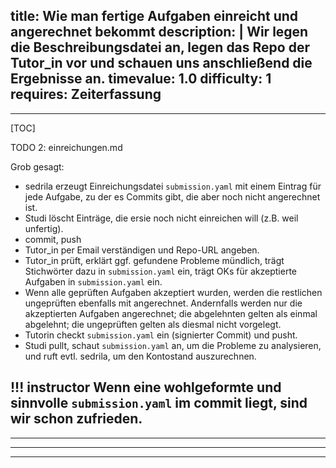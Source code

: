 title: Wie man fertige Aufgaben einreicht und angerechnet bekommt
description: |
  Wir legen die Beschreibungsdatei an, legen das Repo der Tutor_in vor
  und schauen uns anschließend die Ergebnisse an.
timevalue: 1.0
difficulty: 1
requires: Zeiterfassung
---
---
[TOC]

TODO 2: einreichungen.md

Grob gesagt:

- sedrila erzeugt Einreichungsdatei `submission.yaml` mit einem Eintrag für jede Aufgabe, 
  zu der es Commits gibt, die aber noch nicht angerechnet ist.
- Studi löscht Einträge, die ersie noch nicht einreichen will (z.B. weil unfertig).
- commit, push
- Tutor_in per Email verständigen und Repo-URL angeben.
- Tutor_in prüft, erklärt ggf. gefundene Probleme mündlich, trägt Stichwörter dazu in
  `submission.yaml` ein, trägt OKs für akzeptierte Aufgaben in `submission.yaml` ein.
- Wenn alle geprüften Aufgaben akzeptiert wurden, werden die restlichen ungeprüften
  ebenfalls mit angerechnet.
  Andernfalls werden nur die akzeptierten Aufgaben angerechnet;
  die abgelehnten gelten als einmal abgelehnt; 
  die ungeprüften gelten als diesmal nicht vorgelegt.
- Tutorin checkt `submission.yaml` ein (signierter Commit) und pusht.
- Studi pullt, schaut `submission.yaml` an, um die Probleme zu analysieren,
  und ruft evtl. sedrila, um den Kontostand auszurechnen.

!!! instructor 
    Wenn eine wohlgeformte und sinnvolle `submission.yaml` im commit liegt, sind wir schon zufrieden.
---
---
---
---
